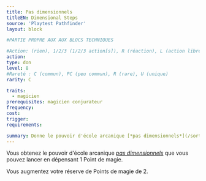 ```yaml
---
title: Pas dimensionnels
titleEN: Dimensional Steps
source: 'Playtest Pathfinder'
layout: block

#PARTIE PROPRE AUX AUX BLOCS TECHNIQUES

#Action: (rien), 1/2/3 (1/2/3 action[s]), R (réaction), L (action libre)
action: 
type: don
level: 8
#Rareté : C (commun), PC (peu commun), R (rare), U (unique)
rarity: C

traits:
  - magicien
prerequisites: magicien conjurateur
frequency: 
cost: 
trigger: 
requirements:

summary: Donne le pouvoir d'école arcanique [*pas dimensionnels*](/sorts/pas-dimensionnels.html)
---
```


Vous obtenez le pouvoir d'école arcanique [*pas dimensionnels*](/sorts/pas-dimensionnels.html) que vous pouvez lancer en dépensant 1 Point de magie.

Vous augmentez votre réserve de Points de magie de 2.
